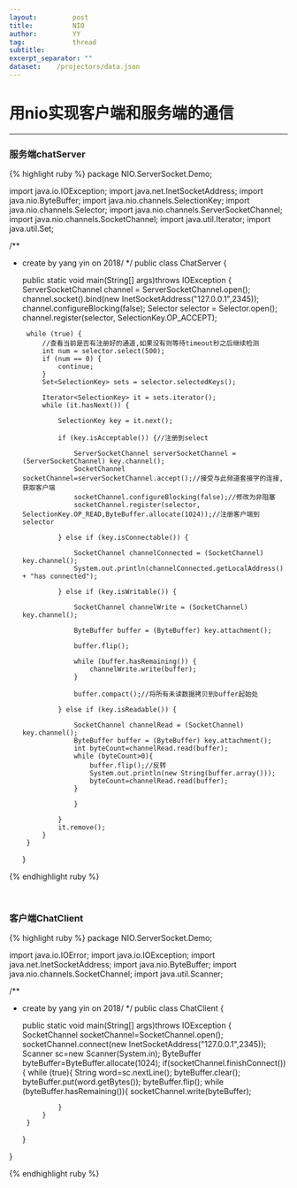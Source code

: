 ```yaml
---
layout:         post
title:     		NIO
author:     	YY
tag:            thread
subtitle:    	
excerpt_separator: ""
dataset:    /projectors/data.json
---
```


<h1>用nio实现客户端和服务端的通信</h1>
<hr>

<h3>服务端chatServer</h3>
{% highlight ruby %}
package NIO.ServerSocket.Demo;

import java.io.IOException;
import java.net.InetSocketAddress;
import java.nio.ByteBuffer;
import java.nio.channels.SelectionKey;
import java.nio.channels.Selector;
import java.nio.channels.ServerSocketChannel;
import java.nio.channels.SocketChannel;
import java.util.Iterator;
import java.util.Set;

/**
 * create by yang yin on 2018/
 */
public class ChatServer {


    public static void main(String[] args)throws IOException {
        ServerSocketChannel channel = ServerSocketChannel.open();
        channel.socket().bind(new InetSocketAddress("127.0.0.1",2345));
        channel.configureBlocking(false);
        Selector selector = Selector.open();
        channel.register(selector, SelectionKey.OP_ACCEPT);

        while (true) {
            //查看当前是否有注册好的通道,如果没有则等待timeout秒之后继续检测
            int num = selector.select(500);
            if (num == 0) {
                continue;
            }
            Set<SelectionKey> sets = selector.selectedKeys();

            Iterator<SelectionKey> it = sets.iterator();
            while (it.hasNext()) {

                SelectionKey key = it.next();

                if (key.isAcceptable()) {//注册到select

                    ServerSocketChannel serverSocketChannel = (ServerSocketChannel) key.channel();
                    SocketChannel socketChannel=serverSocketChannel.accept();//接受与此频道套接字的连接,获取客户端
                    socketChannel.configureBlocking(false);//修改为非阻塞
                    socketChannel.register(selector, SelectionKey.OP_READ,ByteBuffer.allocate(1024));//注册客户端到selector

                } else if (key.isConnectable()) {

                    SocketChannel channelConnected = (SocketChannel) key.channel();
                    System.out.println(channelConnected.getLocalAddress() + "has connected");

                } else if (key.isWritable()) {

                    SocketChannel channelWrite = (SocketChannel) key.channel();

                    ByteBuffer buffer = (ByteBuffer) key.attachment();

                    buffer.flip();

                    while (buffer.hasRemaining()) {
                        channelWrite.write(buffer);
                    }

                    buffer.compact();//将所有未读数据拷贝到buffer起始处

                } else if (key.isReadable()) {

                    SocketChannel channelRead = (SocketChannel) key.channel();
                    ByteBuffer buffer = (ByteBuffer) key.attachment();
                    int byteCount=channelRead.read(buffer);
                    while (byteCount>0){
                        buffer.flip();//反转
                        System.out.println(new String(buffer.array()));
                        byteCount=channelRead.read(buffer);
                    }

                    }

                }
                it.remove();
            }
        }

    }


{% endhighlight ruby %}



 
<br>

 
     
<h3>客户端ChatClient</h3>
{% highlight ruby %}
package NIO.ServerSocket.Demo;

import java.io.IOError;
import java.io.IOException;
import java.net.InetSocketAddress;
import java.nio.ByteBuffer;
import java.nio.channels.SocketChannel;
import java.util.Scanner;

/**
 * create by yang yin on 2018/
 */
public class ChatClient {


    public static void main(String[] args)throws IOException {
        SocketChannel socketChannel=SocketChannel.open();
        socketChannel.connect(new InetSocketAddress("127.0.0.1",2345));
        Scanner sc=new Scanner(System.in);
        ByteBuffer byteBuffer=ByteBuffer.allocate(1024);
        if(socketChannel.finishConnect()){
            while (true){
                String word=sc.nextLine();
                byteBuffer.clear();
                byteBuffer.put(word.getBytes());
                byteBuffer.flip();
                while (byteBuffer.hasRemaining()){
                    socketChannel.write(byteBuffer);
                   
                }
            }
        }
    }


}


{% endhighlight ruby %}



 
<br>










